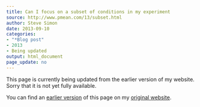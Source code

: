 ```yaml
---
title: Can I focus on a subset of conditions in my experiment
source: http://www.pmean.com/13/subset.html
author: Steve Simon
date: 2013-09-10
categories:
- "*Blog post"
- 2013
- Being updated
output: html_document
page_update: no
---
```


This page is currently being updated from the earlier version of my website. Sorry that it is not yet fully available.

<!---More--->

You can find an [earlier version][sim1] of this page on my [original website][sim2].

[sim1]: http://www.pmean.com/13/subset.html
[sim2]: http://www.pmean.com/original_site.html
